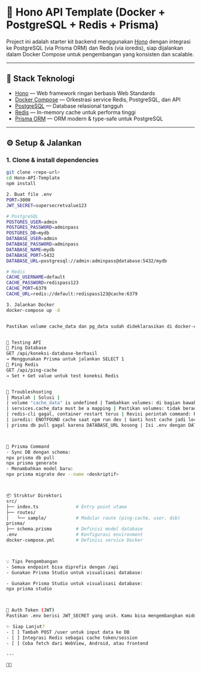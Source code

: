 # 🚀 Hono API Template (Docker + PostgreSQL + Redis + Prisma)

Project ini adalah starter kit backend menggunakan [Hono](https://hono.dev/) dengan integrasi ke PostgreSQL (via Prisma ORM) dan Redis (via ioredis), siap dijalankan dalam Docker Compose untuk pengembangan yang konsisten dan scalable.

---

## 🧰 Stack Teknologi

- [Hono](https://hono.dev/) — Web framework ringan berbasis Web Standards
- [Docker Compose](https://docs.docker.com/compose/) — Orkestrasi service Redis, PostgreSQL, dan API
- [PostgreSQL](https://www.postgresql.org/) — Database relasional tangguh
- [Redis](https://redis.io/) — In-memory cache untuk performa tinggi
- [Prisma ORM](https://www.prisma.io/) — ORM modern & type-safe untuk PostgreSQL

---

## ⚙️ Setup & Jalankan

### 1. Clone & install dependencies
```bash
git clone <repo-url>
cd Hono-API-Template
npm install

2. Buat file .env
PORT=3000
JWT_SECRET=supersecretvalue123

# PostgreSQL
POSTGRES_USER=admin
POSTGRES_PASSWORD=adminpass
POSTGRES_DB=mydb
DATABASE_USER=admin
DATABASE_PASSWORD=adminpass
DATABASE_NAME=mydb
DATABASE_PORT=5432
DATABASE_URL=postgresql://admin:adminpass@database:5432/mydb

# Redis
CACHE_USERNAME=default
CACHE_PASSWORD=redispass123
CACHE_PORT=6379
CACHE_URL=redis://default:redispass123@cache:6379

3. Jalankan Docker
docker-compose up -d


Pastikan volume cache_data dan pg_data sudah dideklarasikan di docker-compose.yml


🧪 Testing API
🔹 Ping Database
GET /api/koneksi-database-berhasil
→ Menggunakan Prisma untuk jalankan SELECT 1
🔹 Ping Redis
GET /api/ping-cache
→ Set + Get value untuk test koneksi Redis


🐛 Troubleshooting
| Masalah | Solusi | 
| volume "cache_data" is undefined | Tambahkan volumes: di bagian bawah docker-compose.yml | 
| services.cache_data must be a mapping | Pastikan volumes: tidak berada dalam blok services: | 
| redis-cli gagal, container restart terus | Revisi perintah command: Redis agar tidak error parsing password | 
| ioredis: ENOTFOUND cache saat npm run dev | Ganti host cache jadi localhost jika tidak menjalankan dari dalam container | 
| prisma db pull gagal karena DATABASE_URL kosong | Isi .env dengan DATABASE_URL=... | 



🔄 Prisma Command
- Sync DB dengan schema:
npx prisma db pull
npx prisma generate
- Menambahkan model baru:
npx prisma migrate dev --name <deskriptif>



📦 Struktur Direktori
src/
├── index.ts              # Entry point utama
├── routes/
│   └── sample/           # Modular route (ping-cache, user, dsb)
prisma/
├── schema.prisma         # Definisi model database
.env                      # Konfigurasi environment
docker-compose.yml        # Definisi service Docker



💡 Tips Pengembangan
- Semua endpoint bisa diprefix dengan /api
- Gunakan Prisma Studio untuk visualisasi database:

- Gunakan Prisma Studio untuk visualisasi database:
npx prisma studio



🔐 Auth Token (JWT)
Pastikan .env berisi JWT_SECRET yang unik. Kamu bisa mengembangkan middleware JWT auth dengan hono/jwt.

✨ Siap Lanjut?
- [ ] Tambah POST /user untuk input data ke DB
- [ ] Integrasi Redis sebagai cache token/session
- [ ] Coba fetch dari WebView, Android, atau frontend

---


